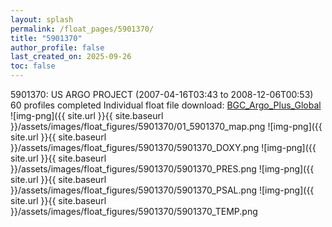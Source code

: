 ```yaml
---
layout: splash
permalink: /float_pages/5901370/
title: "5901370"
author_profile: false
last_created_on: 2025-09-26
toc: false
---
```

 
5901370: US ARGO PROJECT (2007-04-16T03:43 to 2008-12-06T00:53)
60 profiles completed
Individual float file download: [BGC_Argo_Plus_Global](https://ftp.soest.hawaii.edu/bgc_argo_plus/Individual_Floats/outliers_removed/5901370_Sprof_processed.nc)
![img-png]({{ site.url }}{{ site.baseurl }}/assets/images/float_figures/5901370/01_5901370_map.png
![img-png]({{ site.url }}{{ site.baseurl }}/assets/images/float_figures/5901370/5901370_DOXY.png
![img-png]({{ site.url }}{{ site.baseurl }}/assets/images/float_figures/5901370/5901370_PRES.png
![img-png]({{ site.url }}{{ site.baseurl }}/assets/images/float_figures/5901370/5901370_PSAL.png
![img-png]({{ site.url }}{{ site.baseurl }}/assets/images/float_figures/5901370/5901370_TEMP.png
